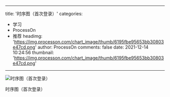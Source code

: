
---
title: '时序图（首次登录）'
categories: 
 - 学习
 - ProcessOn
 - 推荐
headimg: 'https://img.processon.com/chart_image/thumb/6195fbe95653bb30803e47cd.png'
author: ProcessOn
comments: false
date: 2021-12-14 10:24:56
thumbnail: 'https://img.processon.com/chart_image/thumb/6195fbe95653bb30803e47cd.png'
---

<div>   
<img class="thumb" alt="时序图（首次登录）" src="https://img.processon.com/chart_image/thumb/6195fbe95653bb30803e47cd.png" referrerpolicy="no-referrer">
<p>时序图（首次登录）</p>  
</div>
            